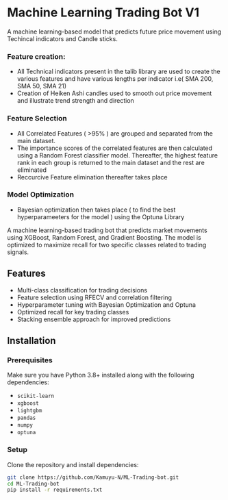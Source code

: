 # Machine Learning Trading Bot V1
A machine learning-based model that predicts future price movement using Techincal indicators and Candle sticks.

### Feature creation:
- All Technical indicators present in the talib library are used to create the various features and have various lengths per indicator i.e( SMA 200, SMA 50,  SMA 21)
- Creation of Heiken Ashi candles used to smooth out price movement and illustrate trend strength and direction

### Feature Selection
- All Correlated Features ( >95% ) are grouped and separated from the main dataset. 
- The importance scores of the correlated features are then calculated using a Random Forest classifier model. Thereafter, the highest feature rank in each group is returned to the main dataset and the rest are eliminated
- Reccurcive Feature elimination thereafter takes place

### Model Optimization
- Bayesian optimization then takes place ( to find the best hyperparameeters for the model ) using the Optuna Library 
    
A machine learning-based trading bot that predicts market movements using XGBoost, Random Forest, and Gradient Boosting. The model is optimized to maximize recall for two specific classes related to trading signals.

## Features  
- Multi-class classification for trading decisions  
- Feature selection using RFECV and correlation filtering  
- Hyperparameter tuning with Bayesian Optimization and Optuna  
- Optimized recall for key trading classes  
- Stacking ensemble approach for improved predictions  

## Installation  

### Prerequisites  
Make sure you have Python 3.8+ installed along with the following dependencies:  
- `scikit-learn`  
- `xgboost`  
- `lightgbm`  
- `pandas`  
- `numpy`  
- `optuna`  

### Setup  
Clone the repository and install dependencies:  

```bash
git clone https://github.com/Kamuyu-N/ML-Trading-bot.git
cd ML-Trading-bot
pip install -r requirements.txt
